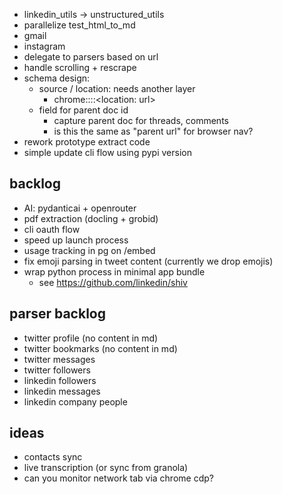 - linkedin_utils -> unstructured_utils
- parallelize test_html_to_md
- gmail
- instagram
- delegate to parsers based on url
- handle scrolling + rescrape
- schema design:
  - source / location: needs another layer
    - chrome::<location name: twitter>::<location: url>
  - field for parent doc id
    - capture parent doc for threads, comments
    - is this the same as "parent url" for browser nav?
- rework prototype extract code
- simple update cli flow using pypi version

## backlog

- AI: pydanticai + openrouter
- pdf extraction (docling + grobid)
- cli oauth flow
- speed up launch process
- usage tracking in pg on /embed
- fix emoji parsing in tweet content (currently we drop emojis)
- wrap python process in minimal app bundle
  - see https://github.com/linkedin/shiv

## parser backlog

- twitter profile (no content in md)
- twitter bookmarks (no content in md)
- twitter messages
- twitter followers
- linkedin followers
- linkedin messages
- linkedin company people

## ideas

- contacts sync
- live transcription (or sync from granola)
- can you monitor network tab via chrome cdp?
